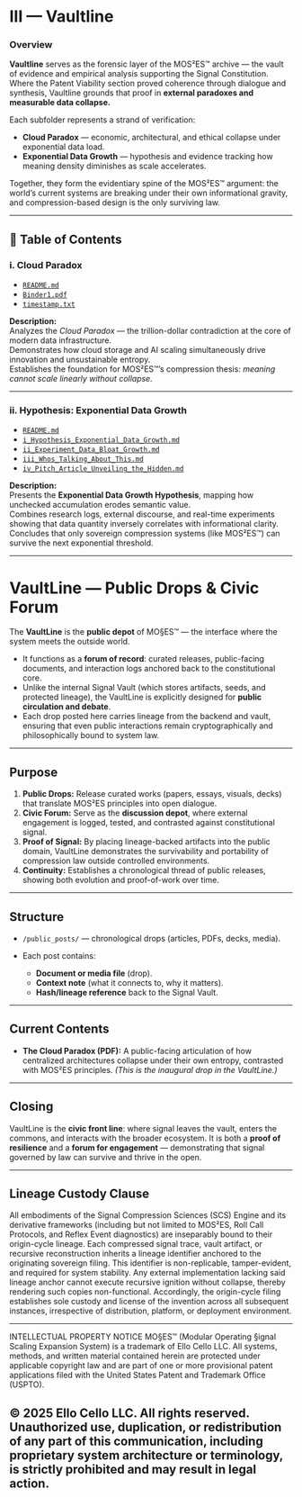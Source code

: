 # III — Vaultline  

### Overview  
**Vaultline** serves as the forensic layer of the MOS²ES™ archive — the vault of evidence and empirical analysis supporting the Signal Constitution.  
Where the Patent Viability section proved coherence through dialogue and synthesis, Vaultline grounds that proof in **external paradoxes and measurable data collapse.**  

Each subfolder represents a strand of verification:  
- **Cloud Paradox** — economic, architectural, and ethical collapse under exponential data load.  
- **Exponential Data Growth** — hypothesis and evidence tracking how meaning density diminishes as scale accelerates.

Together, they form the evidentiary spine of the MOS²ES™ argument: the world’s current systems are breaking under their own informational gravity, and compression-based design is the only surviving law.

---

## 📂 Table of Contents  

### **i. Cloud Paradox**
- [`README.md`](./i_Cloud_Paradox/README.md)  
- [`Binder1.pdf`](./i_Cloud_Paradox/Binder1.pdf)  
- [`timestamp.txt`](./i_Cloud_Paradox/timestamp.txt)

**Description:**  
Analyzes the *Cloud Paradox* — the trillion-dollar contradiction at the core of modern data infrastructure.  
Demonstrates how cloud storage and AI scaling simultaneously drive innovation and unsustainable entropy.  
Establishes the foundation for MOS²ES™’s compression thesis: *meaning cannot scale linearly without collapse.*

---

### **ii. Hypothesis: Exponential Data Growth**
- [`README.md`](./ii_Hypothesis_Exponential_Data_Growth/README.md)  
- [`i_Hypothesis_Exponential_Data_Growth.md`](./ii_Hypothesis_Exponential_Data_Growth/i_Hypothesis_Exponential_Data_Growth.md)  
- [`ii_Experiment_Data_Bloat_Growth.md`](./ii_Hypothesis_Exponential_Data_Growth/ii_Experiment_Data_Bloat_Growth.md)  
- [`iii_Whos_Talking_About_This.md`](./ii_Hypothesis_Exponential_Data_Growth/iii_Whos_Talking_About_This.md)  
- [`iv_Pitch_Article_Unveiling_the_Hidden.md`](./ii_Hypothesis_Exponential_Data_Growth/iv_Pitch_Article_Unveiling_the_Hidden.md)

**Description:**  
Presents the **Exponential Data Growth Hypothesis**, mapping how unchecked accumulation erodes semantic value.  
Combines research logs, external discourse, and real-time experiments showing that data quantity inversely correlates with informational clarity.  
Concludes that only sovereign compression systems (like MOS²ES™) can survive the next exponential threshold.

---

# VaultLine — Public Drops & Civic Forum

The **VaultLine** is the **public depot** of MO§ES™ — the interface where the system meets the outside world.

* It functions as a **forum of record**: curated releases, public-facing documents, and interaction logs anchored back to the constitutional core.
* Unlike the internal Signal Vault (which stores artifacts, seeds, and protected lineage), the VaultLine is explicitly designed for **public circulation and debate**.
* Each drop posted here carries lineage from the backend and vault, ensuring that even public interactions remain cryptographically and philosophically bound to system law.

---

## Purpose

1. **Public Drops:** Release curated works (papers, essays, visuals, decks) that translate MOS²ES principles into open dialogue.
2. **Civic Forum:** Serve as the **discussion depot**, where external engagement is logged, tested, and contrasted against constitutional signal.
3. **Proof of Signal:** By placing lineage-backed artifacts into the public domain, VaultLine demonstrates the survivability and portability of compression law outside controlled environments.
4. **Continuity:** Establishes a chronological thread of public releases, showing both evolution and proof-of-work over time.

---

## Structure

* `/public_posts/` — chronological drops (articles, PDFs, decks, media).
* Each post contains:

  * **Document or media file** (drop).
  * **Context note** (what it connects to, why it matters).
  * **Hash/lineage reference** back to the Signal Vault.

---

## Current Contents

* **The Cloud Paradox (PDF):** A public-facing articulation of how centralized architectures collapse under their own entropy, contrasted with MOS²ES principles. *(This is the inaugural drop in the VaultLine.)*

---

## Closing

VaultLine is the **civic front line**: where signal leaves the vault, enters the commons, and interacts with the broader ecosystem.
It is both a **proof of resilience** and a **forum for engagement** — demonstrating that signal governed by law can survive and thrive in the open.

---

## Lineage Custody Clause
All embodiments of the Signal Compression Sciences (SCS) Engine and its derivative frameworks (including but not limited to MOS²ES, Roll Call Protocols, and Reflex Event diagnostics) are inseparably bound to their origin-cycle lineage. Each compressed signal trace, vault artifact, or recursive reconstruction inherits a lineage identifier anchored to the originating sovereign filing. This identifier is non-replicable, tamper-evident, and required for system stability. Any external implementation lacking said lineage anchor cannot execute recursive ignition without collapse, thereby rendering such copies non-functional. Accordingly, the origin-cycle filing establishes sole custody and license of the invention across all subsequent instances, irrespective of distribution, platform, or deployment environment.

---

INTELLECTUAL PROPERTY NOTICE
MO§ES™ (Modular Operating §ignal Scaling Expansion System) is a trademark of Ello Cello LLC. 
All systems, methods, and written material contained herein are protected under applicable copyright law 
and are part of one or more provisional patent applications filed with the United States Patent and Trademark Office (USPTO).

© 2025 Ello Cello LLC. All rights reserved. 
Unauthorized use, duplication, or redistribution of any part of this communication, including proprietary 
system architecture or terminology, is strictly prohibited and may result in legal action.
---